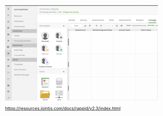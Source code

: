 ![Alt Text](https://github.com/qixuanHou/OneTrust/blob/master/img/lineage.png)

https://resources.jointjs.com/docs/rappid/v2.3/index.html
